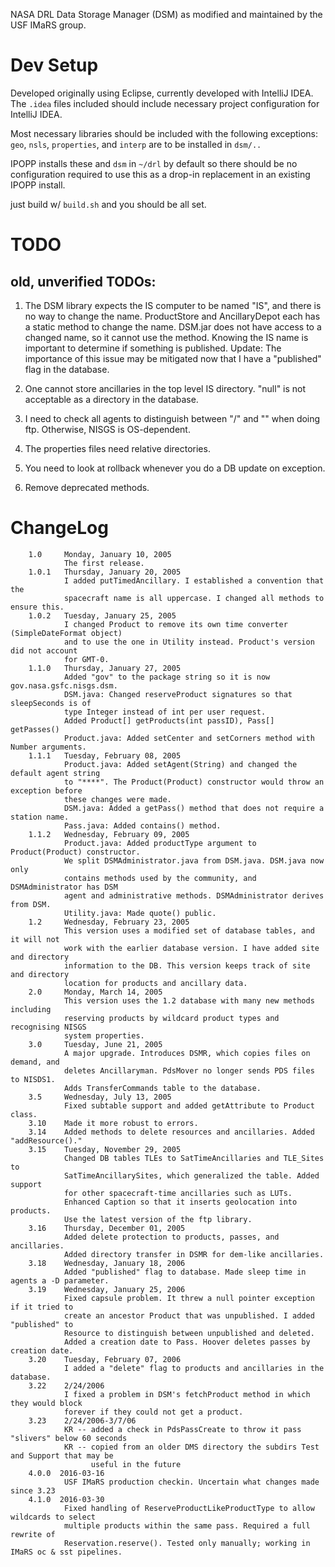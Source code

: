 NASA DRL Data Storage Manager (DSM) as modified and maintained by the USF IMaRS group.

# Dev Setup

Developed originally using Eclipse, currently developed with IntelliJ IDEA. The `.idea` files included should include necessary project configuration for IntelliJ IDEA.

Most necessary libraries should be included with the following exceptions: `geo`, `nsls`, `properties`, and `interp` are to be installed in `dsm/..` 

IPOPP installs these and `dsm` in `~/drl` by default so there should be no configuration required to use this as a drop-in replacement in an existing IPOPP install.

just build w/ `build.sh` and you should be all set.


# TODO

## old, unverified TODOs:

1. The DSM library expects the IS computer to be named "IS", and there is no way to change the name. ProductStore and AncillaryDepot each has a static method to change the name. DSM.jar does not have access to a changed name, so it cannot use the method. Knowing the IS name is important to determine if something is published.
Update: The importance of this issue may be mitigated now that I have a "published" flag in the database.

2. One cannot store ancillaries in the top level IS directory. "null" is not acceptable as a directory in the database.

3. I need to check all agents to distinguish between "/" and "\" when doing ftp. Otherwise, NISGS is OS-dependent.

4. The properties files need relative directories.

5. You need to look at rollback whenever you do a DB update on exception.

6. Remove deprecated methods.


# ChangeLog
```
    1.0     Monday, January 10, 2005
            The first release.
    1.0.1   Thursday, January 20, 2005
            I added putTimedAncillary. I established a convention that the
            spacecraft name is all uppercase. I changed all methods to ensure this.
    1.0.2   Tuesday, January 25, 2005
            I changed Product to remove its own time converter (SimpleDateFormat object)
            and to use the one in Utility instead. Product's version did not account 
            for GMT-0.
    1.1.0   Thursday, January 27, 2005
            Added "gov" to the package string so it is now gov.nasa.gsfc.nisgs.dsm.
            DSM.java: Changed reserveProduct signatures so that sleepSeconds is of
            type Integer instead of int per user request.
            Added Product[] getProducts(int passID), Pass[] getPasses()
            Product.java: Added setCenter and setCorners method with Number arguments.
    1.1.1   Tuesday, February 08, 2005
            Product.java: Added setAgent(String) and changed the default agent string 
            to "****". The Product(Product) constructor would throw an exception before
            these changes were made.
            DSM.java: Added a getPass() method that does not require a station name.
            Pass.java: Added contains() method.
    1.1.2   Wednesday, February 09, 2005
            Product.java: Added productType argument to Product(Product) constructor.
            We split DSMAdministrator.java from DSM.java. DSM.java now only
            contains methods used by the community, and DSMAdministrator has DSM
            agent and administrative methods. DSMAdministrator derives from DSM.
            Utility.java: Made quote() public.
    1.2     Wednesday, February 23, 2005
            This version uses a modified set of database tables, and it will not 
            work with the earlier database version. I have added site and directory
            information to the DB. This version keeps track of site and directory
            location for products and ancillary data.
    2.0     Monday, March 14, 2005        
            This version uses the 1.2 database with many new methods including
            reserving products by wildcard product types and recognising NISGS
            system properties.
    3.0     Tuesday, June 21, 2005
            A major upgrade. Introduces DSMR, which copies files on demand, and
            deletes Ancillaryman. PdsMover no longer sends PDS files to NISDS1.
            Adds TransferCommands table to the database.
    3.5     Wednesday, July 13, 2005
            Fixed subtable support and added getAttribute to Product class.
    3.10    Made it more robust to errors.
    3.14    Added methods to delete resources and ancillaries. Added "addResource()."
    3.15    Tuesday, November 29, 2005
            Changed DB tables TLEs to SatTimeAncillaries and TLE_Sites to
            SatTimeAncillarySites, which generalized the table. Added support
            for other spacecraft-time ancillaries such as LUTs.
            Enhanced Caption so that it inserts geolocation into products.
            Use the latest version of the ftp library.
    3.16    Thursday, December 01, 2005
            Added delete protection to products, passes, and ancillaries.
            Added directory transfer in DSMR for dem-like ancillaries.
    3.18    Wednesday, January 18, 2006
            Added "published" flag to database. Made sleep time in agents a -D parameter.
    3.19    Wednesday, January 25, 2006
            Fixed capsule problem. It threw a null pointer exception if it tried to
            create an ancestor Product that was unpublished. I added "published" to
            Resource to distinguish between unpublished and deleted.
            Added a creation date to Pass. Hoover deletes passes by creation date.
    3.20    Tuesday, February 07, 2006
            I added a "delete" flag to products and ancillaries in the database.
    3.22    2/24/2006
            I fixed a problem in DSM's fetchProduct method in which they would block
            forever if they could not get a product.
    3.23    2/24/2006-3/7/06
            KR -- added a check in PdsPassCreate to throw it pass "slivers" below 60 seconds
            KR -- copied from an older DMS directory the subdirs Test and Support that may be
                  useful in the future
    4.0.0  2016-03-16 
            USF IMaRS production checkin. Uncertain what changes made since 3.23
    4.1.0  2016-03-30
            Fixed handling of ReserveProductLikeProductType to allow wildcards to select
            multiple products within the same pass. Required a full rewrite of 
            Reservation.reserve(). Tested only manually; working in IMaRS oc & sst pipelines.
```